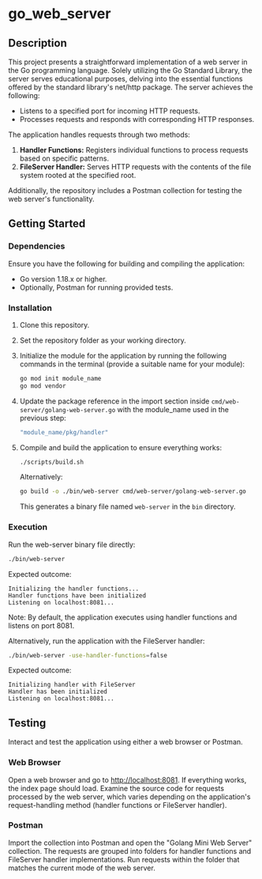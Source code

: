 # go_web_server

## Description
This project presents a straightforward implementation of a web server in the Go programming language. Solely utilizing the Go Standard Library, the server serves educational purposes, delving into the essential functions offered by the standard library's net/http package. The server achieves the following:

- Listens to a specified port for incoming HTTP requests.
- Processes requests and responds with corresponding HTTP responses.

The application handles requests through two methods:

1. **Handler Functions:** Registers individual functions to process requests based on specific patterns.
2. **FileServer Handler:** Serves HTTP requests with the contents of the file system rooted at the specified root.

Additionally, the repository includes a Postman collection for testing the web server's functionality.

## Getting Started

### Dependencies
Ensure you have the following for building and compiling the application:

- Go version 1.18.x or higher.
- Optionally, Postman for running provided tests.

### Installation

1. Clone this repository.
2. Set the repository folder as your working directory.
3. Initialize the module for the application by running the following commands in the terminal (provide a suitable name for your module):

   ```bash
   go mod init module_name
   go mod vendor
   ```

4. Update the package reference in the import section inside `cmd/web-server/golang-web-server.go` with the module_name used in the previous step:

   ```go
   "module_name/pkg/handler"
   ```

5. Compile and build the application to ensure everything works:

   ```bash
   ./scripts/build.sh
   ```

   Alternatively:

   ```bash
   go build -o ./bin/web-server cmd/web-server/golang-web-server.go
   ```

   This generates a binary file named `web-server` in the `bin` directory.

### Execution

Run the web-server binary file directly:

```bash
./bin/web-server
```

Expected outcome:

```
Initializing the handler functions...
Handler functions have been initialized
Listening on localhost:8081...
```

Note: By default, the application executes using handler functions and listens on port 8081.

Alternatively, run the application with the FileServer handler:

```bash
./bin/web-server -use-handler-functions=false
```

Expected outcome:

```
Initializing handler with FileServer
Handler has been initialized
Listening on localhost:8081...
```

## Testing

Interact and test the application using either a web browser or Postman.

### Web Browser

Open a web browser and go to [http://localhost:8081](http://localhost:8081). If everything works, the index page should load. Examine the source code for requests processed by the web server, which varies depending on the application's request-handling method (handler functions or FileServer handler).

### Postman

Import the collection into Postman and open the "Golang Mini Web Server" collection. The requests are grouped into folders for handler functions and FileServer handler implementations. Run requests within the folder that matches the current mode of the web server.
